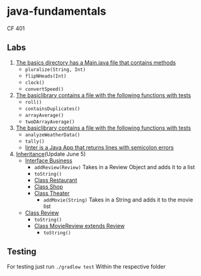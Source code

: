 # java-fundamentals
CF 401

## Labs
1. [The basics directory has a Main.java file that contains methods](https://github.com/thatsjustjohn/java-fundamentals/blob/master/basics/Main.java)
    - ```pluralize(String, Int)```
    - ```flipNHeads(Int)```
    - ```clock()```
    - ```convertSpeed()```
2. [The basiclibrary contains a file with the following functions with tests](https://github.com/thatsjustjohn/java-fundamentals/blob/master/basiclibrary/src/main/java/basiclibrary/Library.java)
    - ```roll()```
    - ```containsDuplicates()```
    - ```arrayAverage()```
    - ```twoDArrayAverage()```
3. [The basiclibrary contains a file with the following functions with tests](https://github.com/thatsjustjohn/java-fundamentals/blob/master/basiclibrary/src/main/java/basiclibrary/Library.java)
    - ```analyzeWeatherData()```
    - ```tally()```
    - [linter is a Java App that returns lines with semicolon errors](https://github.com/thatsjustjohn/java-fundamentals/blob/master/linter/src/main/java/linter/LinterReader.java)
4. [Inheritance](https://github.com/thatsjustjohn/java-fundamentals/tree/master/inheritance/src/main/java/inheritance)(Update June 5)
    - [Interface Business](https://github.com/thatsjustjohn/java-fundamentals/blob/master/inheritance/src/main/java/inheritance/Business.java)
        - ```addReview(Review)``` Takes in a Review Object and adds it to a list
        - ```toString()```
        - [Class Restaurant](https://github.com/thatsjustjohn/java-fundamentals/blob/master/inheritance/src/main/java/inheritance/Restaurant.java)
        - [Class Shop](https://github.com/thatsjustjohn/java-fundamentals/blob/master/inheritance/src/main/java/inheritance/Shop.java)
        - [Class Theater](https://github.com/thatsjustjohn/java-fundamentals/blob/master/inheritance/src/main/java/inheritance/Theater.java)
            - ```addMovie(String)``` Takes in a String and adds it to the movie list
    - [Class Review](https://github.com/thatsjustjohn/java-fundamentals/blob/master/inheritance/src/main/java/inheritance/Review.java)
        - ```toString()```
        - [Class MovieReview extends Review](https://github.com/thatsjustjohn/java-fundamentals/blob/master/inheritance/src/main/java/inheritance/MovieReview.java)
            - ```toString()```



## Testing
For testing just run 
```./gradlew test```
Within the respective folder

